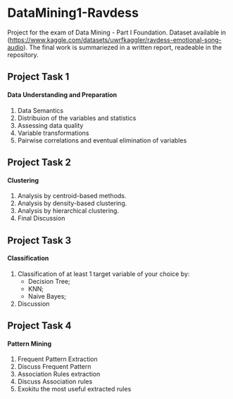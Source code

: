 # DataMining1-Ravdess
 Project for the exam of Data Mining - Part I Foundation. Dataset available in (https://www.kaggle.com/datasets/uwrfkaggler/ravdess-emotional-song-audio). The final work is summariezed in a written report, readeable in the repository.



## Project Task 1 
#### Data Understanding and Preparation
1. Data Semantics
2. Distribuion of the variables and statistics
3. Assessing data quality
4. Variable transformations
5. Pairwise correlations and eventual elimination of variables

## Project Task 2
#### Clustering

1. Analysis by centroid-based methods.
2. Analysis by density-based clustering.
3. Analysis by hierarchical clustering. 
4. Final Discussion

## Project Task 3
#### Classification

1. Classification of at least 1 target variable of your choice by:
   - Decision Tree;
   - KNN;
   - Naive Bayes;
2. Discussion


## Project Task 4
#### Pattern Mining
1. Frequent Pattern Extraction
2. Discuss Frequent Pattern
3. Association Rules extraction
4. Discuss Association rules
5. Exokitu the most useful extracted rules

